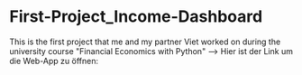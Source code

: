 # First-Project_Income-Dashboard
This is the first project that me and my partner Viet worked on during the university course "Financial Economics with Python"
--> Hier ist der Link um die Web-App zu öffnen: 
